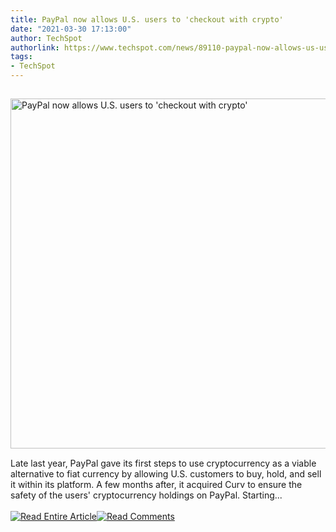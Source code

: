 ```yaml
---
title: PayPal now allows U.S. users to 'checkout with crypto'
date: "2021-03-30 17:13:00"
author: TechSpot
authorlink: https://www.techspot.com/news/89110-paypal-now-allows-us-users-checkout-crypto.html
tags:
- TechSpot
---
```

<a href="https://www.techspot.com/news/89110-paypal-now-allows-us-users-checkout-crypto.html" target="_blank"><img src="https://static.techspot.com/images2/news/ts3_thumbs/2021/03/2021-03-30-ts3_thumbs-c9a.jpg" width="800" height="560" style="padding: 15px 0" title="PayPal now allows U.S. users to 'checkout with crypto'" /></a><br />Late last year, PayPal gave its first steps to use cryptocurrency as a viable alternative to fiat currency by allowing U.S. customers to buy, hold, and sell it within its platform. A few months after, it acquired Curv to ensure the safety of the users' cryptocurrency holdings on PayPal. Starting...<br /><br /><a href="https://www.techspot.com/news/89110-paypal-now-allows-us-users-checkout-crypto.html"><img src="https://static.techspot.com/images/rss/rss_buttons_01.png" border="0" alt="Read Entire Article" /></a><a href="https://www.techspot.com/news/89110-paypal-now-allows-us-users-checkout-crypto.html#comments"><img src="https://static.techspot.com/images/rss/rss_buttons_02.png" border="0" alt="Read Comments" /></a><br /><br />